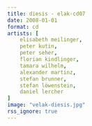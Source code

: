 ```yaml
---
title: diesis - elak-cd07
date: 2008-01-01
format: cd
artists: [
    elisabeth meilinger,
    peter kutin,
    peter seher,
    florian kindlinger,
    tamara wilhelm,
    alexander martinz,
    stefan brunner,
    stefan löwenstein,
    daniel lercher
]
image: "velak-diesis.jpg"
rss_ignore: true
---
```

